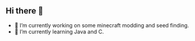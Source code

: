 ## Hi there 👋

- 🔭 I’m currently working on some minecraft modding and seed finding.
- 🌱 I’m currently learning Java and C.
